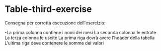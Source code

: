 # Table-third-exercise

Consegna per corretta esecuzione dell'esercizio:

-La prima colonna contiene i nomi dei mesi
La seconda colonna le entrate
La terza colonna le uscite
La prima riga dovrà avere l'header della tabella
L'ultima riga deve contenere le somme dei valori